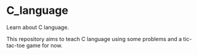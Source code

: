 # C_language
Learn about C language.

This repository aims to teach C language using some problems and a tic-tac-toe game for now.
